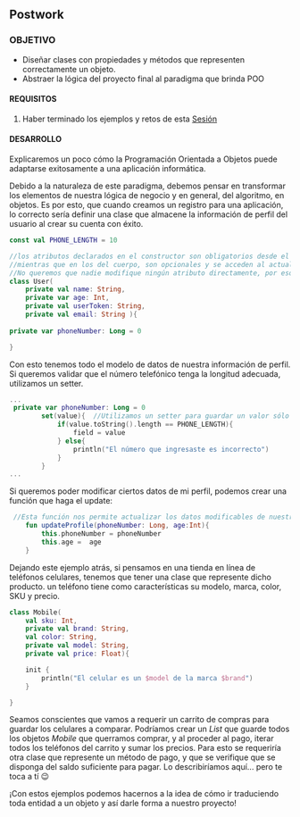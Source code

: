 ## Postwork

### OBJETIVO

- Diseñar clases con propiedades y métodos que representen correctamente un objeto.
- Abstraer la lógica del proyecto final al paradigma que brinda POO

#### REQUISITOS

1. Haber terminado los ejemplos y retos de esta [Sesión](../Sesion-03)

#### DESARROLLO

Explicaremos un poco cómo la Programación Orientada a Objetos puede adaptarse exitosamente a una aplicación informática.

Debido a la naturaleza de este paradigma, debemos pensar en transformar los elementos de nuestra lógica de negocio y en general, del algoritmo, en objetos. Es por esto, que cuando creamos un registro para una aplicación, lo correcto sería definir una clase que almacene la información de perfil del usuario al crear su cuenta con éxito.

```kotlin
const val PHONE_LENGTH = 10

//los atributos declarados en el constructor son obligatorios desde el principio
//mientras que en los del cuerpo, son opcionales y se acceden al actualizar el perfil.
//No queremos que nadie modifique ningún atributo directamente, por eso todos serán privados
class User(
    private val name: String,
    private var age: Int,
    private val userToken: String,
    private val email: String ){
    
private var phoneNumber: Long = 0

}
```

Con esto tenemos todo el modelo de datos de nuestra información de perfil. Si queremos validar que el número telefónico tenga la longitud adecuada, utilizamos un setter.

```kotlin
...
 private var phoneNumber: Long = 0
        set(value){  //Utilizamos un setter para guardar un valor sólo cuando cumpla con los 10 dígitos de un número telefónico
            if(value.toString().length == PHONE_LENGTH){
                field = value
            } else{
                println("El número que ingresaste es incorrecto")
            }
        }
...
```
Si queremos poder modificar ciertos datos de mi perfil, podemos crear una función que haga el update:

```kotlin
 //Esta función nos permite actualizar los datos modificables de nuestro perfil
    fun updateProfile(phoneNumber: Long, age:Int){
        this.phoneNumber = phoneNumber
        this.age =  age
    }
```

Dejando este ejemplo atrás, si pensamos en una tienda en línea de teléfonos celulares, tenemos que tener una clase que represente dicho producto. un teléfono tiene como características su modelo, marca, color, SKU y precio. 

```kotlin
class Mobile(
    val sku: Int,
    private val brand: String,
    val color: String,
    private val model: String,
    private val price: Float){

    init {
        println("El celular es un $model de la marca $brand")
    }

}
```
Seamos conscientes que vamos a requerir un carrito de compras para guardar los celulares a comparar. Podríamos crear un *List* que guarde todos los objetos *Mobile* que querramos comprar, y al proceder al pago, iterar todos los teléfonos del carrito y sumar los precios. Para esto se requeriría otra clase que represente un método de pago, y que se verifique que se disponga del saldo suficiente para pagar. Lo describiríamos aquí... pero te toca a tí :wink: 

¡Con estos ejemplos podemos hacernos a la idea de cómo ir traduciendo toda entidad a un objeto y así darle forma a nuestro proyecto!






